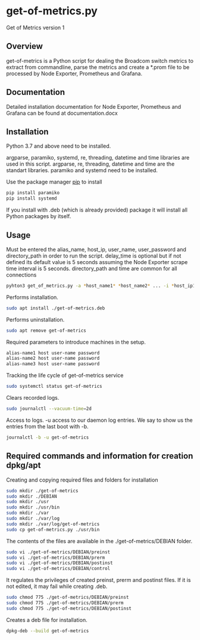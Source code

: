 # get-of-metrics.py

Get of Metrics version 1

## Overview

get-of-metrics is a Python script for dealing the Broadcom switch metrics to extract from commandline, parse the metrics and create a *.prom file to be processed by Node Exporter, Prometheus and Grafana.

## Documentation

Detailed installation documentation for Node Exporter, Prometheus and Grafana can be found at documentation.docx

## Installation

Python 3.7 and above need to be installed.

argparse, paramiko, systemd, re, threading, datetime and time libraries are used in this script. argparse, re, threading, datetime and time are the standart libraries. paramiko and systemd need to be installed.

Use the package manager [pip](https://pip.pypa.io/en/stable/) to install 

```bash
pip install paramiko
pip install systemd
```
If you install with .deb (which is already provided) package it will install all Python packages by itself.

## Usage

Must be entered the alias_name, host_ip, user_name, user_password and directory_path in order to run the script. delay_time is optional but if not defined its default value is 5 seconds assuming the Node Exporter scrape time interval is 5 seconds. directory_path and time are common for all connections

```bash
pyhton3 get_of_metrics.py -a *host_name1* *host_name2* ... -i *host_ip1* *host_ip2* ... -u *user_name1* -u *user_name2* ... -p *user_password1* *user_password2* ... -d *directory_path* -t *time(in seconds)*
```

Performs installation.

```bash 
sudo apt install ./get-of-metrics.deb
```

Performs uninstallation.

```bash
sudo apt remove get-of-metrics
```

Required parameters to introduce machines in the setup. 

```bash
alias-name1 host user-name password
alias-name2 host user-name password
alias-name3 host user-name password
```

Tracking the life cycle of get-of-metrics service

```bash
sudo systemctl status get-of-metrics
```

Clears recorded logs.

```bash
sudo journalctl --vacuum-time=2d
```

Access to logs. -u access to our daemon log entries. We say to show us the entries from the last boot with -b.

```bash
journalctl -b -u get-of-metrics
```

## Required commands and information for creation dpkg/apt

Creating and copying required files and folders for installation

```bash
sudo mkdir ./get-of-metrics
sudo mkdir ./DEBIAN
sudo mkdir ./usr
sudo mkdir ./usr/bin
sudo mkdir ./var
sudo mkdir ./var/log
sudo mkdir ./var/log/get-of-metrics
sudo cp get-of-metrics.py ./usr/bin
```

The contents of the files are available in the ./get-of-metrics/DEBIAN folder.

```bash
sudo vi ./get-of-metrics/DEBIAN/preinst
sudo vi ./get-of-metrics/DEBIAN/prerm
sudo vi ./get-of-metrics/DEBIAN/postinst
sudo vi ./get-of-metrics/DEBIAN/control
```

It regulates the privileges of created preinst, prerm and postinst files. If it is not edited, it may fail while creating .deb.

```bash
sudo chmod 775 ./get-of-metrics/DEBIAN/preinst
sudo chmod 775 ./get-of-metrics/DEBIAN/prerm
sudo chmod 775 ./get-of-metrics/DEBIAN/postinst
```

Creates a deb file for installation.

```bash
dpkg-deb --build get-of-metrics
```

